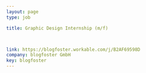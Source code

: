 ```yaml
---
layout: page
type: job

title: Graphic Design Internship (m/f)



link: https://blogfoster.workable.com/j/B2AF69598D
company: blogfoster GmbH
key: blogfoster
---
```

